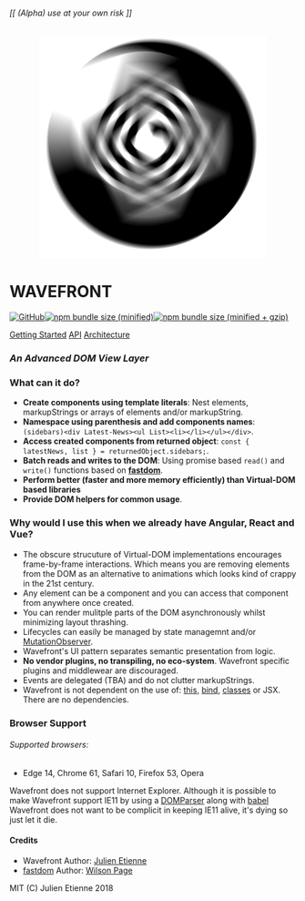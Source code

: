 ###### _[[ (Alpha) use at your own risk ]]_

<p align="center">
<img src="https://github.com/julienetie/img/blob/master/wavefront-med.pdf.png?raw=true"/>
</p>

# WAVEFRONT


[![GitHub](https://img.shields.io/github/license/mashape/apistatus.svg?style=for-the-badge)](https://github.com/julienetie/wavefront/blob/master/LICENSE)[![npm bundle size (minified)](https://img.shields.io/bundlephobia/min/react.svg?style=for-the-badge)](https://github.com/julienetie/wavefront/blob/master/setup/size/minified)[![npm bundle size (minified + gzip)](https://img.shields.io/bundlephobia/minzip/react.svg?style=for-the-badge)](https://github.com/julienetie/wavefront/blob/master/setup/size/minified.gz)

[Getting Started]("https://github.com/julienetie/wavefront/blob/master/documentation/getting-started.md")
[API]("https://github.com/julienetie/wavefront/blob/master/documentation/api.md")
[Architecture]("https://github.com/julienetie/wavefront/blob/master/documentation/architecture.md")

### _An Advanced DOM View Layer_

### What can it do?
- **Create components using template literals**: Nest elements, markupStrings or arrays of elements and/or markupString.
- **Namespace using parenthesis and add components names**: `(sidebars)<div Latest-News><ul List><li></li></ul></div>`.
- **Access created components from returned object**: `const { latestNews, list } = returnedObject.sidebars;`.
- **Batch reads and writes to the DOM**: Using promise based `read()` and `write()` functions based on [**fastdom**](https://github.com/wilsonpage/fastdom).
- **Perform better (faster and more memory efficiently) than Virtual-DOM based libraries**
- **Provide DOM helpers for common usage**.

### Why would I use this when we already have Angular, React and Vue?
- The obscure strucuture of Virtual-DOM implementations encourages frame-by-frame interactions. Which means you are removing elements from the DOM as an alternative to animations which looks kind of crappy in the 21st century.
- Any element can be a component and you can access that component from anywhere once created.
- You can render mulitple parts of the DOM asynchronously whilst minimizing layout thrashing. 
- Lifecycles can easily be managed by state managemnt and/or [MutationObserver](https://hacks.mozilla.org/2012/05/dom-mutationobserver-reacting-to-dom-changes-without-killing-browser-performance/).
- Wavefront's UI pattern separates semantic presentation from logic.
- **No vendor plugins, no transpiling, no eco-system**. Wavefront specific plugins and middlewear are discouraged.
- Events are delegated (TBA) and do not clutter markupStrings.
- Wavefront is not dependent on the use of: [this](https://developer.mozilla.org/en-US/docs/Web/JavaScript/Reference/Operators/this), [bind](https://developer.mozilla.org/en-US/docs/Web/JavaScript/Reference/Global_objects/Function/bind), [classes](https://developer.mozilla.org/en-US/docs/Web/JavaScript/Reference/Classes) or JSX. There are no dependencies.

### Browser Support
###### Supported browsers:
- Edge 14, Chrome 61, Safari 10, Firefox 53, Opera

Wavefront does not support Internet Explorer. Although it is possible to make Wavefront support IE11 by using a [DOMParser](https://developer.mozilla.org/en-US/docs/Web/API/DOMParser) along with [babel](https://babeljs.io) Wavefront does not want to be complicit in keeping IE11 alive, it's dying so just let it die.

#### Credits 
- Wavefront Author: [Julien Etienne](https://github.com/julienetie)
- [fastdom](https://github.com/wilsonpage/fastdom) Author: [Wilson Page](https://github.com/wilsonpage)

MIT (C) Julien Etienne 2018

